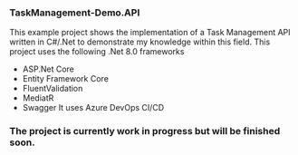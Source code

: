 ### TaskManagement-Demo.API 

This example project shows the implementation of a Task Management API written in C#/.Net to demonstrate my knowledge within this field.
This project uses the following .Net 8.0 frameworks
  - ASP.Net Core
  - Entity Framework Core
  - FluentValidation
  - MediatR
  - Swagger
It uses Azure DevOps CI/CD

### The project is currently work in progress but will be finished soon.
